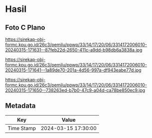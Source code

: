# Hasil

## Foto C Plano

https://sirekap-obj-formc.kpu.go.id/26c3/pemilu/ppwp/33/14/17/20/06/3314172006010-20240315-171631--87feb22d-2650-411c-a9dd-b98db6a3838a.jpg

https://sirekap-obj-formc.kpu.go.id/26c3/pemilu/ppwp/33/14/17/20/06/3314172006010-20240315-171641--1a89de70-201a-4d56-997a-df943eabe77d.jpg

https://sirekap-obj-formc.kpu.go.id/26c3/pemilu/ppwp/33/14/17/20/06/3314172006010-20240315-171650--738263ed-b7b0-47c9-a04d-ca78be850ec9.jpg


## Metadata

| Key        | Value               |
| ---------- | ------------------- |
| Time Stamp | 2024-03-15 17:30:00 |



